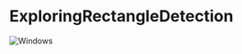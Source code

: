 #  ExploringRectangleDetection

![Windows](https://github.com/jbadger3/ExploringRectangleDetection/windows_w_rects.jpg)

